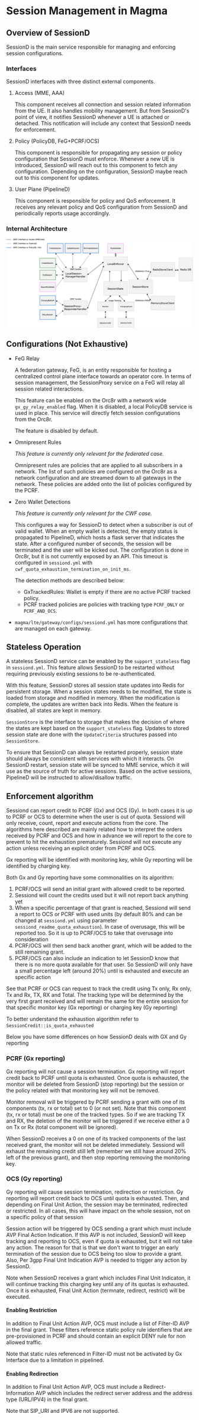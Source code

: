 # Session Management in Magma

## Overview of SessionD

SessionD is the main service responsible for managing and enforcing session
configurations.

### Interfaces

SessionD interfaces with three distinct external components.

1. Access (MME, AAA)

    This component receives all connection and session related information from the UE. It also handles mobility management. But from SessionD's point of view, it notifies SessionD whenever a UE is attached or detached. This notification will include any context that SessionD needs for enforcement.

2. Policy (PolicyDB, FeG+PCRF/OCS)

    This component is responsible for propagating any session or policy configuration that SessionD must enforce. Whenever a new UE is introduced, SessionD will reach out to this component to fetch any configuration. Depending on the configuration, SessionD maybe reach out to this component for updates.

3. User Plane (PipelineD)

    This component is responsible for policy and QoS enforcement. It receives
 any relevant policy and QoS configuration from SessionD and periodically
 reports usage accordingly.

### Internal Architecture

![Internal Architecture Diagram](SessionD_Architecture.png)

## Configurations (Not Exhaustive)

- FeG Relay

    A federation gateway, FeG, is an entity responsible for hosting a centralized
  control plane interface towards an operator core. In terms of session
  management, the SessionProxy service on a FeG will relay all session related
  interactions.

  This feature can be enabled on the Orc8r with a network wide
  `gx_gy_relay_enabled` flag. When it is disabled, a local PolicyDB service
  is used in place. This service will directly fetch session configurations
  from the Orc8r.

  The feature is disabled by default.

- Omnipresent Rules

    *This feature is currently only relevant for the federated case.*

    Omnipresent rules are policies that are applied to all subscribers in a network. The list of such policies are configured on the Orc8r as a network configuration and are streamed down to all gateways in the network. These policies are added onto the list of policies configured by the PCRF.

- Zero Wallet Detections

    *This feature is currently only relevant for the CWF case.*

    This configures a way for SessionD to detect when a subscriber is out of valid wallet. When an empty wallet is detected, the empty status is propagated to PipelineD, which hosts a flask server that indicates the state. After a configured number of seconds, the session will be terminated and the user will be kicked out. The configuration is done in Orc8r, but it is not currently exposed by an API. This timeout is configured in `sessiond.yml` with `cwf_quota_exhaustion_termination_on_init_ms`.

  The detection methods are described below:

    - GxTrackedRules: Wallet is empty if there are no active PCRF tracked policy.
    - PCRF tracked policies are policies with tracking type `PCRF_ONLY` or
    `PCRF_AND_OCS`.

- `magma/lte/gateway/configs/sessiond.yml` has more configurations that are managed on each gateway.

## Stateless Operation

A stateless SessionD service can be enabled by the `support_stateless` flag in
`sessiond.yml`. This feature allows SessionD to be restarted without requiring
previously existing sessions to be re-authenticated.

With this feature, SessionD stores all session state updates into Redis for
persistent storage. When a session states needs to be modified, the state is
loaded from storage and modified in memory. When the modification is complete,
the updates are written back into Redis. When the feature is disabled, all
states are kept in memory.

`SessionStore` is the interface to storage that makes the decision of where the
states are kept based on the `support_stateless` flag.
Updates to stored session state are done with the `UpdateCriteria` structures
passed into `SessionStore`.

To ensure that SessionD can always be restarted properly, session state
should always be consistent with services with which it interacts.
On SessionD restart, session state will be synced to MME service, which
it will use as the source of truth for active sessions.
Based on the active sessions, PipelineD will be instructed to
allow/disallow traffic.

## Enforcement algorithm

Sessiond can report credit to PCRF (Gx) and OCS (Gy). In both cases it is up to
PCRF or OCS to determine when the user is out of quota. Sessiond will only receive,
count, report and execute actions from the core. The algorithms here described
are mainly related how to interpret the orders received by PCRF and OCS and how
in advance we will report to the core to prevent to hit the exhaustion prematurely.
Sessiond will not execute any action unless receiving an explicit order from
PCRF and OCS.

Gx reporting will be identified with monitoring key, while Gy reporting will be
identified by charging key.

Both Gx and Gy reporting have some commonalities on its algorithm:

1. PCRF/OCS will send an initial grant with allowed credit to be reported.
2. Sessiond will count the credits used but it will not report back anything yet
3. When a specific percentage of that grant is reached, Sessiond will send a
report to OCS or PCRF with used units (by default 80% and can be changed at
`sessiond.yml` using parameter `sessiond_readme_quota_exhaustion`). In case of
overusage, this will be reported too. So it is up to PCRF/OCS to take that
overusage into consideration
4. PCRF/OCS will then send back another grant, which will be added to the still
remaining grant.
5. PCRF/OCS can also include an indication to let SessionD know that there is
no more quota available for that user. So SessionD will only have a small
percentage left (around 20%) until is exhausted and execute an specific
action

See that PCRF or OCS can request to track the credit using Tx only, Rx only, Tx and Rx,
TX, RX and Total. The tracking type will be determined by the very first grant received
and will remain the same for the entire session for that specific monitor key (Gx reporting)
or charging key (Gy reporting)

To better understand the exhaustion algorithm refer to `SessionCredit::is_quota_exhausted`

Below you have some differences on how SessionD deals with GX and Gy reporting

### PCRF (Gx reporting)

Gx reporting will not cause a session termination. Gx reporting will report credit
back to PCRF until quota is exhausted. Once quota is exhausted, the monitor will be
deleted from SessionD (stop reporting) but the session or the policy related with
that monitoring key will not be removed.

Monitor removal will be triggered by PCRF sending a grant with one of its components
(tx, rx or total) set to 0 (or not set). Note that this component (tx, rx or total)
must be one of the tracked types. So if we are tracking TX and RX, the deletion of
the monitor will be triggered if we receive either a 0 on Tx or Rx
(total component will be ignored).

When SessionD receives a 0 on one of its tracked components of the last received
grant, the monitor will not be deleted immediately. Sessiond will exhaust the remaining
credit still left (remember we still have around 20% left of the previous grant), and
then stop reporting removing the monitoring key.

### OCS (Gy reporting)

Gy reporting will cause session termination, redirection or restriction. Gy reporting will
report credit back to OCS until quota is exhausted. Then, and depending on
Final Unit Action, the session may be terminated, redirected or restricted.
In all cases, this will have impact on the whole session, not on a specific policy of
that session

Session action will be triggered by OCS sending a grant which must include AVP
Final Action Indication. If this AVP is not included, SessionD will keep tracking
and reporting to OCS, even if quota is exhausted, but it will not take any action.
The reason for that is that we don't want to trigger an early termination of the
session due to OCS being too slow to provide a grant. Also, Per 3gpp
Final Unit Indication AVP is needed to trigger any action by SessionD.

Note when SessionD receives a grant which includes Final Unit Indicaton, it
will continue tracking this charging key until any of its quotas is exhausted.
Once it is exhausted, Final Unit Action (termnate, redirect, restrict)
will be executed.

#### Enabling Restriction

In addition to Final Unit Action AVP, OCS must include a list of Filter-ID AVP in the
final grant. These filters reference static policy rule identifiers that are pre-provisioned
in PCRF and should contain an explicit DENY rule for non allowed traffic.

Note that static rules referenced in Filter-ID must not be activated by Gx Interface due to a
limitation in pipelined.

#### Enabling Redirection

In addition to Final Unit Action AVP, OCS must include a Redirect-Information AVP which
includes the redirect server address and the address type (URL/IPV4) in the final grant.

Note that SIP_URI and IPV6 are not supported.
